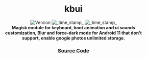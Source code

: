 <h1 align="center">kbui</h1>

<div align="center">
  <!-- Version -->
    <img src="https://img.shields.io/badge/Version-v1.0-blue.svg?longCache=true&style=popout-square"
      alt="Version" />
  <!-- Last Updated -->
    <img src="https://img.shields.io/badge/Updated-Feburary 1, 2021-green.svg?longCache=true&style=flat-square"
      alt="_time_stamp_" />
  <!-- Min Magisk -->
    <img src="https://img.shields.io/badge/MinMagisk-21.1-red.svg?longCache=true&style=flat-square"
      alt="_time_stamp_" /></div>

<div align="center">
  <strong>Magisk module for keyboard, boot animation and ui sounds customization, Blur and force-dark mode for Android 11 that don't support, enable google photos unlimited storage.
</div>

<div align="center">
  <h3>
    <a href="https://github.com/saksham2811/kbui-magisk">
      Source Code
    </a>
    <span>
  </h3>
</div>
